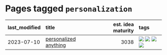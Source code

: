 # Pages tagged `personalization`

|last_modified|title|est. idea maturity|tags
|:---|:---|---:|:---|
|2023-07-10|[personalized anything](../personalized_anything.md)|3038|[![](https://img.shields.io/badge/tag-gdpr_data_export-496a1)](../tags/gdpr_data_export.md) [![](https://img.shields.io/badge/tag-llm-683f3)](../tags/llm.md) [![](https://img.shields.io/badge/tag-personalization-96bcc)](../tags/personalization.md) [![](https://img.shields.io/badge/tag-productivity-77485f)](../tags/productivity.md)|